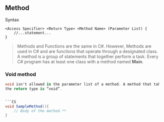 ## Method

Syntax
```
<Access Specifier> <Return Type> <Method Name> (Parameter List) {
    //...statement...
}
```

> Methods and Functions are the same in C#.                                                                                   However, Methods are used in C# and are functions that operate through a designated class. A method is a group of statements that together perform a task. Every C# program has at least one class with a method named **Main**.

### Void method
```CS
void isn't allowed in the parameter list of a method. A method that takes no parameters and returns no value, 
the return type is “void”.


```CS
void SampleMethod(){
	// Body of the method.**
}
```

